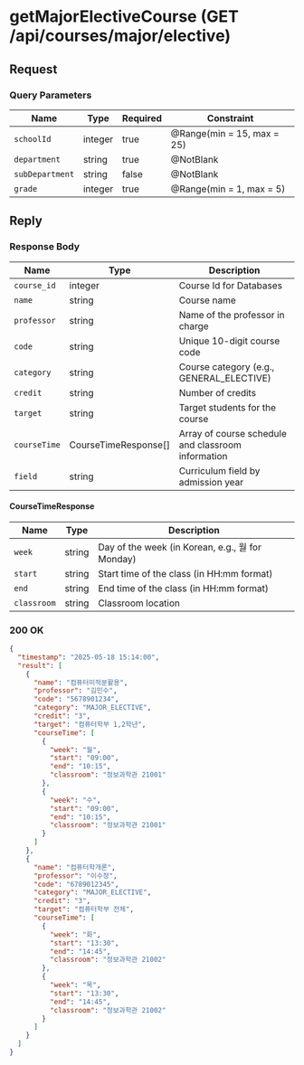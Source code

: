 # getMajorElectiveCourse (GET /api/courses/major/elective)

## Request

### Query Parameters

| Name            | Type    | Required | Constraint                 |
|-----------------|---------|----------|----------------------------|
| `schoolId`      | integer | true     | @Range(min = 15, max = 25) |
| `department`    | string  | true     | @NotBlank                  |
| `subDepartment` | string  | false    | @NotBlank                  |
| `grade`         | integer | true     | @Range(min = 1, max = 5)   |

## Reply

### Response Body

| Name         | Type                 | Description                                        |
|--------------|----------------------|----------------------------------------------------|
| `course_id`  | integer              | Course Id for Databases                            |
| `name`       | string               | Course name                                        |
| `professor`  | string               | Name of the professor in charge                    |
| `code`       | string               | Unique 10-digit course code                        |
| `category`   | string               | Course category (e.g., GENERAL_ELECTIVE)           |
| `credit`     | string               | Number of credits                                  |
| `target`     | string               | Target students for the course                     |
| `courseTime` | CourseTimeResponse[] | Array of course schedule and classroom information |
| `field`      | string               | Curriculum field by admission year                 |

#### CourseTimeResponse

| Name        | Type   | Description                                     |
|-------------|--------|-------------------------------------------------|
| `week`      | string | Day of the week (in Korean, e.g., 월 for Monday) |
| `start`     | string | Start time of the class (in HH:mm format)       |
| `end`       | string | End time of the class (in HH:mm format)         |
| `classroom` | string | Classroom location                              |

### 200 OK

```json
{
  "timestamp": "2025-05-18 15:14:00",
  "result": [
    {
      "name": "컴퓨터미적분활용",
      "professor": "김민수",
      "code": "5678901234",
      "category": "MAJOR_ELECTIVE",
      "credit": "3",
      "target": "컴퓨터학부 1,2학년",
      "courseTime": [
        {
          "week": "월",
          "start": "09:00",
          "end": "10:15",
          "classroom": "정보과학관 21001"
        },
        {
          "week": "수",
          "start": "09:00",
          "end": "10:15",
          "classroom": "정보과학관 21001"
        }
      ]
    },
    {
      "name": "컴퓨터학개론",
      "professor": "이수정",
      "code": "6789012345",
      "category": "MAJOR_ELECTIVE",
      "credit": "3",
      "target": "컴퓨터학부 전체",
      "courseTime": [
        {
          "week": "화",
          "start": "13:30",
          "end": "14:45",
          "classroom": "정보과학관 21002"
        },
        {
          "week": "목",
          "start": "13:30",
          "end": "14:45",
          "classroom": "정보과학관 21002"
        }
      ]
    }
  ]
}
```
